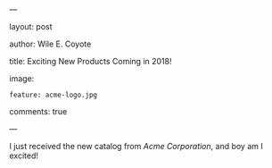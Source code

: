 —

layout: post

author: Wile E. Coyote

title: Exciting New Products Coming in 2018!

image:

    feature: acme-logo.jpg

comments: true

—

I just received the new catalog from *Acme Corporation*, and boy am I excited!